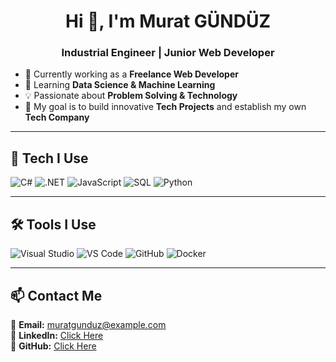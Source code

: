 <h1 align="center">Hi 👋, I'm Murat GÜNDÜZ</h1>
<h3 align="center">Industrial Engineer | Junior Web Developer</h3>

- 🔭 Currently working as a **Freelance Web Developer**
- 🌱 Learning **Data Science & Machine Learning**
- 💡 Passionate about **Problem Solving & Technology**
- 🎯 My goal is to build innovative **Tech Projects** and establish my own **Tech Company**

---

## 🚀 Tech I Use  

![C#](https://img.shields.io/badge/-C%23-239120?style=flat-square&logo=csharp&logoColor=white)
![.NET](https://img.shields.io/badge/-.NET-512BD4?style=flat-square&logo=dotnet&logoColor=white)
![JavaScript](https://img.shields.io/badge/-JavaScript-F7DF1E?style=flat-square&logo=javascript&logoColor=black)
![SQL](https://img.shields.io/badge/-SQL-4479A1?style=flat-square&logo=postgresql&logoColor=white)
![Python](https://img.shields.io/badge/-Python-3776AB?style=flat-square&logo=python&logoColor=white)

---

## 🛠️ Tools I Use  

![Visual Studio](https://img.shields.io/badge/-Visual%20Studio-5C2D91?style=flat-square&logo=visualstudio&logoColor=white)
![VS Code](https://img.shields.io/badge/-VS%20Code-007ACC?style=flat-square&logo=visual-studio-code&logoColor=white)
![GitHub](https://img.shields.io/badge/-GitHub-181717?style=flat-square&logo=github&logoColor=white)
![Docker](https://img.shields.io/badge/-Docker-2496ED?style=flat-square&logo=docker&logoColor=white)

---

## 📫 Contact Me  

📧 **Email:** muratgunduz@example.com  
💼 **LinkedIn:** [Click Here](https://www.linkedin.com/in/murat-gündüz-768258225/)  
🐙 **GitHub:** [Click Here](https://github.com/muratgunduz)  
